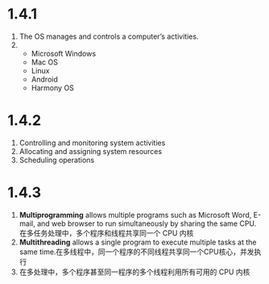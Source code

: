 # 1.4.1

1. The OS manages and controls a computer’s activities.
2. - Microsoft Windows
   - Mac OS
   - Linux
   - Android
   - Harmony OS

# 1.4.2

1. Controlling and monitoring system activities
2. Allocating and assigning system resources
3. Scheduling operations

# 1.4.3

1. **Multiprogramming** allows multiple programs such as Microsoft Word, E-mail, and web
   browser to run simultaneously by sharing the same CPU.在多任务处理中，多个程序和线程共享同一个 CPU 内核
2. **Multithreading** allows a single program to execute multiple tasks at the same time.在多线程中，同一个程序的不同线程共享同一个CPU核心，并发执行
3. 在多处理中，多个程序甚至同一程序的多个线程利用所有可用的 CPU 内核